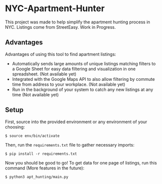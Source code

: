 # NYC-Apartment-Hunter
This project was made to help simplify the apartment hunting process in NYC. Listings come from StreetEasy. Work in Progress.

## Advantages
Advantages of using this tool to find apartment listings:
- Automatically sends large amounts of unique listings matching filters to a Google Sheet for easy data filtering and visualization in one spreadsheet. (Not available yet)
- Integrated with the Google Maps API to also allow filtering by commute time from address to your workplace. (Not available yet)
- Run in the background of your system to catch any new listings at any time (Not available yet)

## Setup
First, source into the provided environment or any environment of your choosing:
```
$ source env/bin/activate
```

Then, run the `requirements.txt` file to gather necessary imports:
```
$ pip install -r requirements.txt
```

Now you should be good to go! To get data for one page of listings, run this command (More features in the future):
```
$ python3 apt_hunting/main.py
```